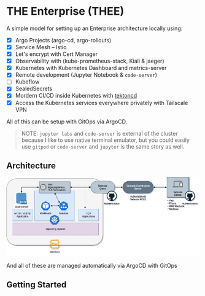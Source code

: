 # THE Enterprise (THEE)

A simple model for setting up an Enterprise architecture locally using:

- [x] Argo Projects (argo-cd, argo-rollouts)
- [x] Service Mesh – Istio
- [x] Let's encrypt with Cert Manager
- [x] Observability with (kube-prometheus-stack, Kiali & jaeger)
- [x] Kubernetes with Kubernetes Dashboard and metrics-server
- [x] Remote development (Jupyter Notebook & `code-server`)
- [ ] Kubeflow
- [x] SealedSecrets
- [x] Mordern CI/CD inside Kubernetes with [tektoncd]()
- [x] Access the Kubernetes services everywhere privately with Tailscale VPN

All of this can be setup with GitOps via ArgoCD.

> NOTE: `jupyter labs` and `code-server` is external of the cluster because I like to use native terminal emulator, but you could easily use `gitpod` or `code-server` and `jupyter` is the same story as well. 

## Architecture

![RDaaS](assets/RDaaS-Architecture.jpg)

And all of these are managed automatically via ArgoCD with GitOps

## Getting Started

